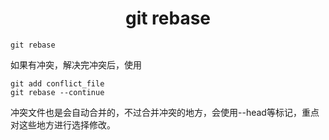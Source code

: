 <h1 align="center">git rebase</h1>






```
git rebase
```



如果有冲突，解决完冲突后，使用

```
git add conflict_file
git rebase --continue
```



冲突文件也是会自动合并的，不过合并冲突的地方，会使用--head等标记，重点对这些地方进行选择修改。